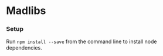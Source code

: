 # Madlibs

### Setup ###
Run ```npm install --save``` from the command line to install node dependencies.
